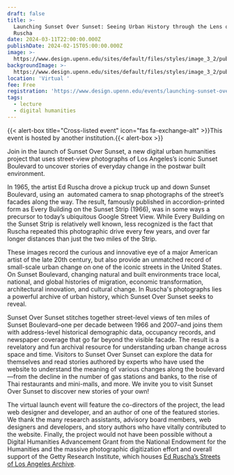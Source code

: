 ```yaml
---
draft: false
title: >-
  Launching Sunset Over Sunset: Seeing Urban History through the Lens of Ed
  Ruscha
date: 2024-03-11T22:00:00.000Z
publishDate: 2024-02-15T05:00:00.000Z
image: >-
  https://www.design.upenn.edu/sites/default/files/styles/image_3_2/public/images/Screenshot%202024-02-04%20at%202.51.53%20PM.jpeg?h=95214cc9&itok=u260bH6h
backgroundImage: >-
  https://www.design.upenn.edu/sites/default/files/styles/image_3_2/public/images/Screenshot%202024-02-04%20at%202.51.53%20PM.jpeg?h=95214cc9&itok=u260bH6h
location: 'Virtual '
fee: Free
registration: 'https://www.design.upenn.edu/events/launching-sunset-over-sunset'
tags:
  - lecture
  - digital humanities
---
```


{{< alert-box title="Cross-listed event" icon="fas fa-exchange-alt" >}}This event is hosted by another institution.{{< alert-box >}}

Join in the launch of Sunset Over Sunset, a new digital urban humanities project that uses street-view photographs of Los Angeles’s iconic Sunset Boulevard to uncover stories of everyday change in the postwar built environment.

In 1965, the artist Ed Ruscha drove a pickup truck up and down Sunset Boulevard, using an  automated camera to snap photographs of the street’s facades along the way. The result, famously published in accordion-printed form as Every Building on the Sunset Strip (1966), was in some ways a precursor to today’s ubiquitous Google Street View. While Every Building on the Sunset Strip is relatively well known, less recognized is the fact that Ruscha repeated this photographic drive every few years, and over far longer distances than just the two miles of the Strip.

These images record the curious and innovative eye of a major American artist of the late 20th century, but also provide an unmatched record of small-scale urban change on one of the iconic streets in the United States. On Sunset Boulevard, changing natural and built environments trace local, national, and global histories of migration, economic transformation, architectural innovation, and cultural change. In Ruscha's photographs lies a powerful archive of urban history, which Sunset Over Sunset seeks to reveal.

Sunset Over Sunset stitches together street-level views of ten miles of Sunset Boulevard–one per decade between 1966 and 2007–and joins them with address-level historical demographic data, occupancy records, and newspaper coverage that go far beyond the visible facade. The result is a revelatory and fun archival resource for understanding urban change across space and time. Visitors to Sunset Over Sunset can explore the data for themselves and read stories authored by experts who have used the website to understand the meaning of various changes along the boulevard—from the decline in the number of gas stations and banks, to the rise of Thai restaurants and mini-malls, and more. We invite you to visit Sunset Over Sunset to discover new stories of your own!

The virtual launch event will feature the co-directors of the project, the lead web designer and developer, and an author of one of the featured stories. We thank the many research assistants, advisory board members, web designers and developers, and story authors who have vitally contributed to the website. Finally, the project would not have been possible without a Digital Humanities Advancement Grant from the National Endowment for the Humanities and the massive photographic digitization effort and overall support of the Getty Research Institute, which houses [Ed Ruscha’s Streets of Los Angeles Archive](https://www.getty.edu/research/special_collections/notable/ruscha.html).
